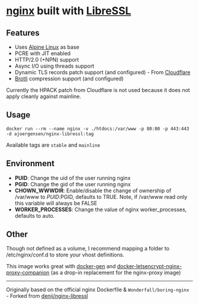 #  **[nginx][3]** built with **[LibreSSL][4]**

## Features

- Uses [Alpine Linux][5] as base
- PCRE with JIT enabled
- HTTP/2.0 (+NPN) support
- Async I/O using threads support
- Dynamic TLS records patch support (and configured) - From [Cloudflare][6]
- [Brotli][7] compression support (and configured)

Currently the HPACK patch from Cloudflare is not used because it does not apply cleanly against mainline.

## Usage

```docker run --rm --name nginx -v ./htdocs:/var/www -p 80:80 -p 443:443 -d ajoergensen/nginx-libressl:tag```

Available tags are `stable` and `mainline`

## Environment

- **PUID**: Change the uid of the user running nginx
- **PGID**: Change the gid of the user running nginx
- **CHOWN_WWWDIR**: Enable/disable the change of ownership of /var/www to $PUID:$PGID, defaults to TRUE. Note, if /var/www read only this variable will always be FALSE
- **WORKER_PROCESSES**: Change the value of nginx worker_processes, defaults to auto.

## Other

Though not defined as a volume, I recommend mapping a folder to /etc/nginx/conf.d to store your vhost definitions.

This image works great with [docker-gen][8] and [docker-letsencrypt-nginx-proxy-companion][9] (as a drop-in replacement for the nginx-proxy image)

----

Originally based on the official nginx Dockerfile & `Wonderfall/boring-nginx` - Forked from [denji/nginx-libressl][1]

[1]: https://github.com/nginx-modules/docker-nginx-libressl/
[3]: http://nginx.org/
[4]: https://libressl.org/
[5]: https://alpinelinux.org/
[6]: https://blog.cloudflare.com/optimizing-tls-over-tcp-to-reduce-latency/
[7]: https://en.wikipedia.org/wiki/Brotli
[8]: https://github.com/jwilder/nginx-proxy
[9]: https://github.com/JrCs/docker-letsencrypt-nginx-proxy-companion
